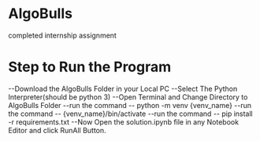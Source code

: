 # AlgoBulls
completed internship assignment

# Step to Run the Program

--Download the AlgoBulls Folder in your Local PC
--Select The Python Interpreter(should be python 3)
--Open Terminal and Change Directory to AlgoBulls Folder
--run the command -- python -m venv {venv_name}
--run the command -- {venv_name}/bin/activate
--run the command -- pip install -r requirements.txt
--Now Open the solution.ipynb file in any Notebook Editor and click RunAll Button.
